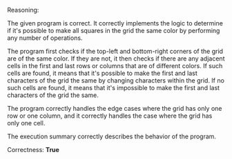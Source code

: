 Reasoning:

The given program is correct. It correctly implements the logic to determine if it's possible to make all squares in the grid the same color by performing any number of operations.

The program first checks if the top-left and bottom-right corners of the grid are of the same color. If they are not, it then checks if there are any adjacent cells in the first and last rows or columns that are of different colors. If such cells are found, it means that it's possible to make the first and last characters of the grid the same by changing characters within the grid. If no such cells are found, it means that it's impossible to make the first and last characters of the grid the same.

The program correctly handles the edge cases where the grid has only one row or one column, and it correctly handles the case where the grid has only one cell.

The execution summary correctly describes the behavior of the program.

Correctness: **True**